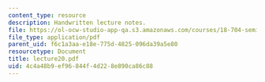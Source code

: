 ```yaml
---
content_type: resource
description: Handwritten lecture notes.
file: https://ol-ocw-studio-app-qa.s3.amazonaws.com/courses/18-704-seminar-in-algebra-and-number-theory-rational-points-on-elliptic-curves-fall-2004/4c4a48b9ef96844f4d228e890ca86c88_lecture20.pdf
file_type: application/pdf
parent_uid: f6c1a3aa-e18e-775d-4825-096da39a5e80
resourcetype: Document
title: lecture20.pdf
uid: 4c4a48b9-ef96-844f-4d22-8e890ca86c88
---
```

